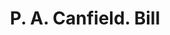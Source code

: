 ---
doi: 10.7916/D82Z2HMB
date_other: '1870'
date_other_textual: 1870-1879
form: printed ephemera
genre:
- Invoices
name:
- P. A. Canfield
object_in_context_url: https://biggert.cul.columbia.edu/items/view/ave_biggert_01192
subject_hierarchical_geographic:
- Rondout, New York, United States
subject_name:
- P. A. Canfield
title: P. A. Canfield. Bill
sort_title: P. A. Canfield. Bill
call_number: ave_biggert_01192
coordinates:
- 41.92055555555555,-73.985
pid: ave_biggert_01192
identifiers: ave_biggert_01192
canvas_id: ldpd:396455
permalink: "/items/ave_biggert_01192/"
layout: iiif-image-page
---